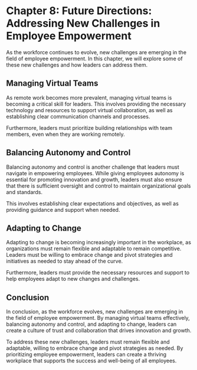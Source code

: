 Chapter 8: Future Directions: Addressing New Challenges in Employee Empowerment
===============================================================================

As the workforce continues to evolve, new challenges are emerging in the field of employee empowerment. In this chapter, we will explore some of these new challenges and how leaders can address them.

Managing Virtual Teams
----------------------

As remote work becomes more prevalent, managing virtual teams is becoming a critical skill for leaders. This involves providing the necessary technology and resources to support virtual collaboration, as well as establishing clear communication channels and processes.

Furthermore, leaders must prioritize building relationships with team members, even when they are working remotely.

Balancing Autonomy and Control
------------------------------

Balancing autonomy and control is another challenge that leaders must navigate in empowering employees. While giving employees autonomy is essential for promoting innovation and growth, leaders must also ensure that there is sufficient oversight and control to maintain organizational goals and standards.

This involves establishing clear expectations and objectives, as well as providing guidance and support when needed.

Adapting to Change
------------------

Adapting to change is becoming increasingly important in the workplace, as organizations must remain flexible and adaptable to remain competitive. Leaders must be willing to embrace change and pivot strategies and initiatives as needed to stay ahead of the curve.

Furthermore, leaders must provide the necessary resources and support to help employees adapt to new changes and challenges.

Conclusion
----------

In conclusion, as the workforce evolves, new challenges are emerging in the field of employee empowerment. By managing virtual teams effectively, balancing autonomy and control, and adapting to change, leaders can create a culture of trust and collaboration that drives innovation and growth.

To address these new challenges, leaders must remain flexible and adaptable, willing to embrace change and pivot strategies as needed. By prioritizing employee empowerment, leaders can create a thriving workplace that supports the success and well-being of all employees.
